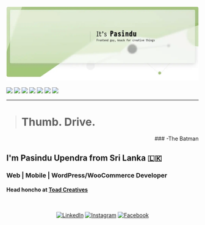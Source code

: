 ![Logo](assets/git-head_comp.webp)


![](https://img.shields.io/badge/HTML-informational?style=for-the-badge&logo=html5&logoColor=white&color=E34F26)
![](https://img.shields.io/badge/CSS-informational?style=for-the-badge&logo=css3&logoColor=white&color=1572B6)
![](https://img.shields.io/badge/JavaScript-informational?style=for-the-badge&logo=javascript&logoColor=black&color=F7DF1E)
![](https://img.shields.io/badge/PHP-informational?style=for-the-badge&logo=php&logoColor=white&color=777BB4)
![](https://img.shields.io/badge/MySQL-informational?style=for-the-badge&logo=mysql&logoColor=white&color=4479A1)
![](https://img.shields.io/badge/WordPress-informational?style=for-the-badge&logo=wordpress&logoColor=white&color=21759B)
![](https://img.shields.io/badge/WooCommerce-informational?style=for-the-badge&logo=wordpress&logoColor=white&color=96588A)


---
> # Thumb. Drive.
<p align="right">
  ### -The Batman
</p>

## I'm Pasindu Upendra from Sri Lanka 🇱🇰
### Web | Mobile | WordPress/WooCommerce Developer
#### Head honcho at [Toad Creatives](https://toadcreatives.com/)    
      
           
    
</br>   
<p align="center">
<a href="https://www.linkedin.com/in/pasinduupendra/" target="_blank"><img src="https://img.shields.io/badge/LinkedIn-%230077B5.svg?&style=social&logo=linkedin&logoColor=0A66C2" alt="LinkedIn"></a>
<a href="https://www.instagram.com/PasinduUpendra/" target="_blank"><img src="https://img.shields.io/badge/Instagram-%23E4405F.svg?&style=social&logo=instagram&logoColor=E4405F" alt="Instagram"></a>
<a href="https://www.facebook.com/PasinduUpendra" target="_blank"><img src="https://img.shields.io/badge/Facebook-%231877F2.svg?&style=social&logo=facebook&logoColor=1877F2" alt="Facebook"></a>
</p>


